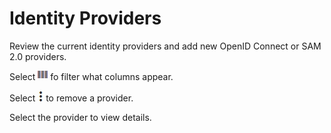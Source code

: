 # Identity Providers

Review the current identity providers and add new OpenID Connect or SAM 2.0 providers.

Select 
![../../Images/IdPFilter.png](../../Images/IdPFilter.png) fo filter what columns appear.

Select 
![../../Images/MoreOptions.png](../../Images/MoreOptions.png) to remove a provider.

Select the provider to view details.